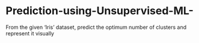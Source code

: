 # Prediction-using-Unsupervised-ML-
From the given ‘Iris’ dataset, predict the optimum number of  clusters and represent it visually
